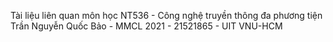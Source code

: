 Tài liệu liên quan môn học NT536 - Công nghệ truyền thông đa phương tiện
Trần Nguyễn Quốc Bảo - MMCL 2021 - 21521865 - UIT VNU-HCM
